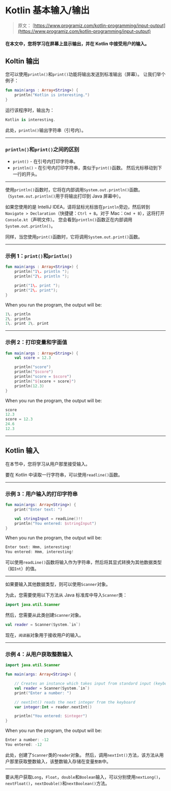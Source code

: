 # Kotlin 基本输入/输出

> 原文： [https://www.programiz.com/kotlin-programming/input-output](https://www.programiz.com/kotlin-programming/input-output)

#### 在本文中，您将学习在屏幕上显示输出，并在 Kotlin 中接受用户的输入。

## Koltin 输出

您可以使用`println()`和`print()`功能将输出发送到标准输出（屏幕）。 让我们举个例子：

```kt
fun main(args : Array<String>) {
    println("Kotlin is interesting.")
}
```

运行该程序时，输出为：

```kt
Kotlin is interesting.

```

此处，`println()`输出字符串（引号内）。

* * *

### `println()`和`print()`之间的区别

*   `print()` - 在引号内打印字符串。
*   `println()` - 在引号内打印字符串，类似于`print()`函数。 然后光标移动到下一行的开头。

* * *

使用`println()`函数时，它将在内部调用`System.out.println()`函数。 （`System.out.println()`用于将输出打印到 Java 屏幕中）。

如果您使用的是 IntelliJ IDEA，请将鼠标光标放在`println`旁边，然后转到`Navigate > Declaration`（快捷键：`Ctrl + B`。对于 Mac：`Cmd + B`），这将打开`Console.kt`（声明文件）。 您会看到`println()`函数正在内部调用`System.out.println()`。

同样，当您使用`print()`函数时，它将调用`System.out.print()`函数。

* * *

### 示例 1：`print()`和`println()`

```kt
fun main(args : Array<String>) {
    println("1\. println ");
    println("2\. println ");

    print("1\. print ");
    print("2\. print");
}
```

When you run the program, the output will be:

```kt
1\. println 
2\. println 
1\. print 2\. print
```

* * *

### 示例 2：打印变量和字面值

```kt
fun main(args : Array<String>) {
    val score = 12.3

    println("score")
    println("$score")
    println("score = $score")
    println("${score + score}")
    println(12.3)
}
```

When you run the program, the output will be:

```kt
score
12.3
score = 12.3
24.6
12.3
```

* * *

## Kotlin 输入

在本节中，您将学习从用户那里接受输入。

要在 Kotlin 中读取一行字符串，可以使用`readline()`函数。

* * *

### 示例 3：用户输入的打印字符串

```kt
fun main(args: Array<String>) {
    print("Enter text: ")

    val stringInput = readLine()!!
    println("You entered: $stringInput")
}
```

When you run the program, the output will be:

```kt
Enter text: Hmm, interesting!
You entered: Hmm, interesting!
```

可以使用`readLine()`函数将输入作为字符串，然后将其显式转换为其他数据类型（如`Int`）的值。

* * *

如果要输入其他数据类型，则可以使用`Scanner`对象。

为此，您需要使用以下方法从 Java 标准库中导入`Scanner`类：

```kt
import java.util.Scanner 
```

然后，您需要从此类创建`Scanner`对象。

```kt
val reader = Scanner(System.`in`) 
```

现在，`阅读器`对象用于接收用户的输入。

* * *

### 示例 4：从用户获取整数输入

```kt
import java.util.Scanner

fun main(args: Array<String>) {

    // Creates an instance which takes input from standard input (keyboard)
    val reader = Scanner(System.`in`)
    print("Enter a number: ")

    // nextInt() reads the next integer from the keyboard
    var integer:Int = reader.nextInt()

    println("You entered: $integer")
}
```

When you run the program, the output will be:

```kt
Enter a number: -12
You entered: -12
```

此处，创建了`Scanner`类的`reader`对象。 然后，调用`nextInt()`方法，该方法从用户那里获取整数输入，该整数输入存储在变量`整数`中。

* * *

要从用户获取`Long`，`Float`，`double`和`Boolean`输入，可以分别使用`nextLong()`，`nextFloat()`，`nextDouble()`和`nextBoolean()`方法。